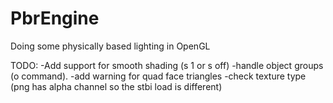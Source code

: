 # PbrEngine
Doing some physically based lighting in OpenGL

TODO:
-Add support for smooth shading (s 1 or s off)
-handle object groups (o command).
-add warning for quad face triangles
-check texture type (png has alpha channel so the stbi load is different)
